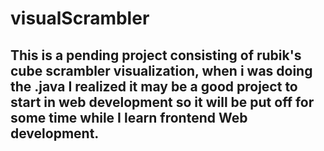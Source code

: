 # visualScrambler
## This is a pending project consisting of rubik's cube scrambler visualization, when i was doing the .java I realized it may be a good project to start in web development so it will be put off for some time while I learn frontend Web development.
